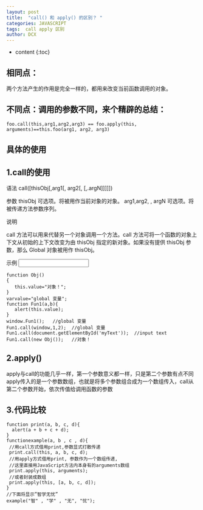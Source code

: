 ```yaml
---
layout: post
title:  "call() 和 apply() 的区别？ "
categories: JAVASCRIPT
tags:  call apply 区别
author: DCX
---
```


* content
{:toc}

## 相同点：
两个方法产生的作用是完全一样的，都用来改变当前函数调用的对象。

## 不同点：调用的参数不同，来个精辟的总结：
    foo.call(this,arg1,arg2,arg3) == foo.apply(this, arguments)==this.foo(arg1, arg2, arg3)



## 具体的使用

## 1.call的使用

语法
call([thisObj[,arg1[, arg2[, [,.argN]]]]])

参数
thisObj  可选项。将被用作当前对象的对象。
arg1,arg2, , argN  可选项。将被传递方法参数序列。

说明

call 方法可以用来代替另一个对象调用一个方法。call 方法可将一个函数的对象上下文从初始的上下文改变为由 thisObj 指定的新对象。如果没有提供 thisObj 参数，那么 Global 对象被用作 thisObj。

示例
<input id="myText">  
    
    function Obj()  
    {  
       this.value="对象！";  
    }  
    varvalue="global 变量";  
    function Fun1(a,b){  
       alert(this.value);  
    }  
    window.Fun1();   //global 变量  
    Fun1.call(window,1,2);  //global 变量  
    Fun1.call(document.getElementById('myText'));  //input text  
    Fun1.call(new Obj());   //对象！  
  

## 2.apply()

apply与call的功能几乎一样，第一个参数意义都一样，只是第二个参数有点不同apply传入的是一个参数数组，也就是将多个参数组合成为一个数组传入，call从第二个参数开始，依次传值给调用函数的参数 

## 3.代码比较
    function print(a, b, c, d){  
      alert(a + b + c + d);  
    }  
    functionexample(a, b , c , d){  
     //用call方式借用print,参数显式打散传递  
     print.call(this, a, b, c, d);  
     //用apply方式借用print, 参数作为一个数组传递,  
     //这里直接用JavaScript方法内本身有的arguments数组  
     print.apply(this, arguments);  
     //或者封装成数组  
     print.apply(this, [a, b, c, d]);  
    }  
    //下面将显示”智学无忧”  
    example("智" , "学" , "无", "忧");  

